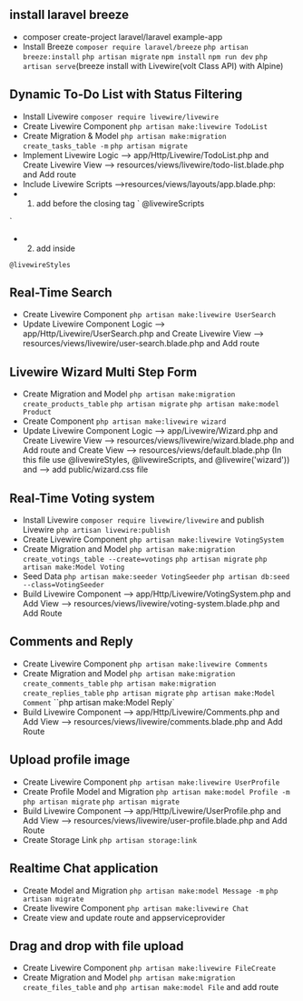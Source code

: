 ## install laravel breeze

- composer create-project laravel/laravel example-app
- Install Breeze `composer require laravel/breeze` `php artisan breeze:install` `php artisan migrate` `npm install` `npm run dev` `php artisan serve`(breeze install with Livewire(volt Class API) with Alpine)

## Dynamic To-Do List with Status Filtering

- Install Livewire `composer require livewire/livewire`
- Create Livewire Component `php artisan make:livewire TodoList`
- Create Migration & Model `php artisan make:migration create_tasks_table -m` `php artisan migrate`
- Implement Livewire Logic --> app/Http/Livewire/TodoList.php and Create Livewire View --> resources/views/livewire/todo-list.blade.php and Add route
- Include Livewire Scripts -->resources/views/layouts/app.blade.php:
- 1) add before the closing </body> tag 
`
@livewireScripts
<script src="//unpkg.com/alpinejs" defer></script>
`

- 2) add inside <head>

`
@livewireStyles
`

## Real-Time Search

- Create Livewire Component `php artisan make:livewire UserSearch`
- Update Livewire Component Logic --> app/Http/Livewire/UserSearch.php and Create Livewire View --> resources/views/livewire/user-search.blade.php and Add route

## Livewire Wizard Multi Step Form

- Create Migration and Model `php artisan make:migration create_products_table` `php artisan migrate` `php artisan make:model Product`
- Create Component `php artisan make:livewire wizard`
- Update Livewire Component Logic --> app/Livewire/Wizard.php and Create Livewire View --> resources/views/livewire/wizard.blade.php and Add route and Create View --> resources/views/default.blade.php (In this file use @livewireStyles, @livewireScripts, and @livewire('wizard')) and --> add public/wizard.css file

## Real-Time Voting system

- Install Livewire `composer require livewire/livewire` and publish Livewire `php artisan livewire:publish`
- Create Livewire Component `php artisan make:livewire VotingSystem`
- Create Migration and Model `php artisan make:migration create_votings_table --create=votings` `php artisan migrate` `php artisan make:Model Voting`
- Seed Data `php artisan make:seeder VotingSeeder` `php artisan db:seed --class=VotingSeeder`
- Build Livewire Component --> app/Http/Livewire/VotingSystem.php and Add View --> resources/views/livewire/voting-system.blade.php and Add Route

## Comments and Reply 

- Create Livewire Component `php artisan make:livewire Comments`
- Create Migration and Model `php artisan make:migration create_comments_table` `php artisan make:migration create_replies_table` `php artisan migrate` `php artisan make:Model Comment` ``php artisan make:Model Reply`
- Build Livewire Component --> app/Http/Livewire/Comments.php and Add View --> resources/views/livewire/comments.blade.php and Add Route

## Upload profile image

- Create Livewire Component `php artisan make:livewire UserProfile`
- Create Profile Model and Migration `php artisan make:model Profile -m` `php artisan migrate` `php artisan migrate`
- Build Livewire Component --> app/Http/Livewire/UserProfile.php and Add View --> resources/views/livewire/user-profile.blade.php and Add Route
- Create Storage Link `php artisan storage:link`

## Realtime Chat application

- Create Model and Migration `php artisan make:model Message -m` `php artisan migrate`
- Create livewire Component `php artisan make:livewire Chat`
- Create view and update route and appserviceprovider

## Drag and drop with file upload

- Create Livewire Component `php artisan make:livewire FileCreate`
- Create Migration and Model `php artisan make:migration create_files_table` and `php artisan make:model File` and add route